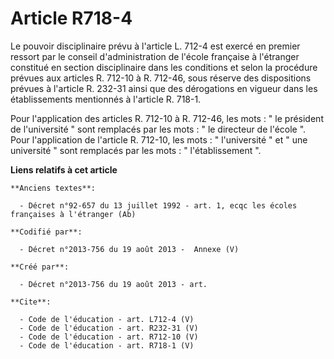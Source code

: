 # Article R718-4

Le pouvoir disciplinaire prévu à l'article L. 712-4 est exercé en premier ressort par le conseil d'administration de l'école
française à l'étranger constitué en section disciplinaire dans les conditions et selon la procédure prévues aux articles R.
712-10 à R. 712-46, sous réserve des dispositions prévues à l'article R. 232-31 ainsi que des dérogations en vigueur dans les
établissements mentionnés à l'article R. 718-1. 

Pour l'application des articles R. 712-10 à R. 712-46, les mots : " le président de l'université " sont remplacés par les
mots : " le directeur de l'école ". Pour l'application de l'article R. 712-10, les mots : " l'université " et " une
université " sont remplacés par les mots : " l'établissement ".

**Liens relatifs à cet article**

	**Anciens textes**:

	  - Décret n°92-657 du 13 juillet 1992 - art. 1, ecqc les écoles françaises à l'étranger (Ab)

	**Codifié par**:

	  - Décret n°2013-756 du 19 août 2013 -  Annexe (V)

	**Créé par**:

	  - Décret n°2013-756 du 19 août 2013 - art.

	**Cite**:

	  - Code de l'éducation - art. L712-4 (V)
	  - Code de l'éducation - art. R232-31 (V)
	  - Code de l'éducation - art. R712-10 (V)
	  - Code de l'éducation - art. R718-1 (V)
